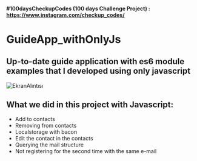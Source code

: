 #### #100daysCheckupCodes (100 days Challenge Project) : https://www.instagram.com/checkup_codes/

# GuideApp_withOnlyJs
## Up-to-date guide application with es6 module examples that I developed using only javascript
![EkranAlıntısı](https://user-images.githubusercontent.com/61888196/159365848-443fb96d-5dd9-4038-b24a-0b81f1d832eb.PNG)

## What we did in this project with Javascript:
- Add to contacts
- Removing from contacts
- Localstorage with bacon
- Edit the contact in the contacts
- Querying the mail structure
- Not registering for the second time with the same e-mail
